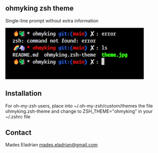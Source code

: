## ohmyking zsh theme

Single-line prompt without extra information 

![ohmyking](theme.jpg)

## Installation

For oh-my-zsh users, place into ~/.oh-my-zsh/custom/themes the file ohmyking.zsh-theme and change to ZSH_THEME="ohmyking" in your ~/.zshrc file

## Contact

Mades Eladrian <mades.eladrian@gmail.com>